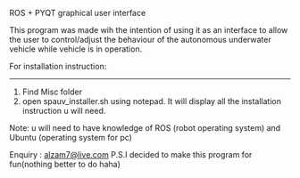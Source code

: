 ROS + PYQT graphical user interface 

This program was made wih the intention of using it as an interface to allow the user to control/adjust the behaviour of the autonomous underwater vehicle while vehicle is in operation. 

For installation instruction:
_____________________________
1) Find Misc folder
2) open spauv_installer.sh using notepad. It will display all the installation instruction u will need. 


Note: u will need to have knowledge of ROS (robot operating system) and Ubuntu (operating system for pc)





Enquiry : alzam7@live.com
P.S.I decided to make this program for fun(nothing better to do haha)
